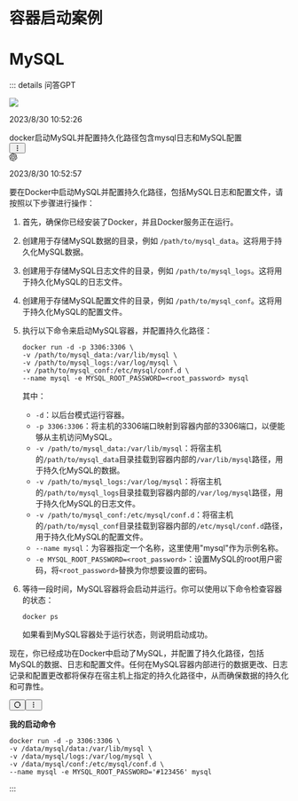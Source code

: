 # 容器启动案例

# MySQL

::: details 问答GPT
<div  class="gpt_html_div">
    <div id="scrollRef" class="h-full overflow-hidden overflow-y-auto">
        <div id="image-wrapper" class="w-full max-w-screen-xl m-auto dark:bg-[#101014] p-4">
<!--问-->
<div class="flex w-full mb-6 overflow-hidden flex-row-reverse"><div class="flex items-center justify-center flex-shrink-0 h-8 overflow-hidden rounded-full basis-8 ml-2"><span class="n-avatar" style="--n-font-size:14px; --n-border:none; --n-border-radius:3px; --n-color:rgba(204, 204, 204, 1); --n-color-modal:rgba(204, 204, 204, 1); --n-color-popover:rgba(204, 204, 204, 1); --n-bezier:cubic-bezier(0.4, 0, 0.2, 1); --n-merged-size:var(--n-avatar-size-override, 34px);"><img loading="eager" src="http://lingdu990130556.gitee.io/vuepress-lingdu-v2/img/logo.png" data-image-src="http://lingdu990130556.gitee.io/vuepress-lingdu-v2/img/logo.png"><!----></span></div><div class="overflow-hidden text-sm items-end"><p class="text-xs text-[#b4bbc4] text-right">2023/8/30 10:52:26</p><div class="flex items-end gap-1 mt-2 flex-row-reverse"><div class="text-black text-wrap min-w-[20px] rounded-md px-3 py-2 bg-[#d2f9d1] dark:bg-[#a1dc95]"><div class="leading-relaxed break-words"><div class="whitespace-pre-wrap">docker启动MySQL并配置持久化路径包含mysql日志和MySQL配置</div></div></div><div class="flex flex-col"><!----><!----><button class="transition text-neutral-300 hover:text-neutral-800 dark:hover:text-neutral-200"><svg xmlns="http://www.w3.org/2000/svg" xmlns:xlink="http://www.w3.org/1999/xlink" aria-hidden="true" role="img" class=" iconify iconify--ri" width="1em" height="1em" viewBox="0 0 24 24"><path fill="currentColor" d="M12 3c-1.1 0-2 .9-2 2s.9 2 2 2s2-.9 2-2s-.9-2-2-2Zm0 14c-1.1 0-2 .9-2 2s.9 2 2 2s2-.9 2-2s-.9-2-2-2Zm0-7c-1.1 0-2 .9-2 2s.9 2 2 2s2-.9 2-2s-.9-2-2-2Z"></path></svg></button><!----></div></div></div></div>
<!--答-->
<div class="flex w-full mb-6 overflow-hidden"><div class="flex items-center justify-center flex-shrink-0 h-8 overflow-hidden rounded-full basis-8 mr-2"><span class="text-[28px] dark:text-white"><svg xmlns="http://www.w3.org/2000/svg" viewBox="0 0 32 32" aria-hidden="true" width="1em" height="1em"><path d="M29.71,13.09A8.09,8.09,0,0,0,20.34,2.68a8.08,8.08,0,0,0-13.7,2.9A8.08,8.08,0,0,0,2.3,18.9,8,8,0,0,0,3,25.45a8.08,8.08,0,0,0,8.69,3.87,8,8,0,0,0,6,2.68,8.09,8.09,0,0,0,7.7-5.61,8,8,0,0,0,5.33-3.86A8.09,8.09,0,0,0,29.71,13.09Zm-12,16.82a6,6,0,0,1-3.84-1.39l.19-.11,6.37-3.68a1,1,0,0,0,.53-.91v-9l2.69,1.56a.08.08,0,0,1,.05.07v7.44A6,6,0,0,1,17.68,29.91ZM4.8,24.41a6,6,0,0,1-.71-4l.19.11,6.37,3.68a1,1,0,0,0,1,0l7.79-4.49V22.8a.09.09,0,0,1,0,.08L13,26.6A6,6,0,0,1,4.8,24.41ZM3.12,10.53A6,6,0,0,1,6.28,7.9v7.57a1,1,0,0,0,.51.9l7.75,4.47L11.85,22.4a.14.14,0,0,1-.09,0L5.32,18.68a6,6,0,0,1-2.2-8.18Zm22.13,5.14-7.78-4.52L20.16,9.6a.08.08,0,0,1,.09,0l6.44,3.72a6,6,0,0,1-.9,10.81V16.56A1.06,1.06,0,0,0,25.25,15.67Zm2.68-4-.19-.12-6.36-3.7a1,1,0,0,0-1.05,0l-7.78,4.49V9.2a.09.09,0,0,1,0-.09L19,5.4a6,6,0,0,1,8.91,6.21ZM11.08,17.15,8.38,15.6a.14.14,0,0,1-.05-.08V8.1a6,6,0,0,1,9.84-4.61L18,3.6,11.61,7.28a1,1,0,0,0-.53.91ZM12.54,14,16,12l3.47,2v4L16,20l-3.47-2Z" fill="currentColor"></path></svg></span></div><div class="overflow-hidden text-sm items-start"><p class="text-xs text-[#b4bbc4] text-left">2023/8/30 10:52:57</p><div class="flex items-end gap-1 mt-2 flex-row"><div class="text-black text-wrap min-w-[20px] rounded-md px-3 py-2 bg-[#f4f6f8] dark:bg-[#1e1e20]"><div class="leading-relaxed break-words"><div class="markdown-body"><p>要在Docker中启动MySQL并配置持久化路径，包括MySQL日志和配置文件，请按照以下步骤进行操作：</p>
<ol>
<li>
<p>首先，确保你已经安装了Docker，并且Docker服务正在运行。</p>
</li>
<li>
<p>创建用于存储MySQL数据的目录，例如 <code>/path/to/mysql_data</code>。这将用于持久化MySQL数据。</p>
</li>
<li>
<p>创建用于存储MySQL日志文件的目录，例如 <code>/path/to/mysql_logs</code>。这将用于持久化MySQL的日志文件。</p>
</li>
<li>
<p>创建用于存储MySQL配置文件的目录，例如 <code>/path/to/mysql_conf</code>。这将用于持久化MySQL的配置文件。</p>
</li>
<li>
<p>执行以下命令来启动MySQL容器，并配置持久化路径：</p>

```shell
docker run -d -p 3306:3306 \
-v /path/to/mysql_data:/var/lib/mysql \
-v /path/to/mysql_logs:/var/log/mysql \
-v /path/to/mysql_conf:/etc/mysql/conf.d \
--name mysql -e MYSQL_ROOT_PASSWORD=<root_password> mysql
```

<p>其中：</p>
<ul>
<li><code>-d</code>：以后台模式运行容器。</li>
<li><code>-p 3306:3306</code>：将主机的3306端口映射到容器内部的3306端口，以便能够从主机访问MySQL。</li>
<li><code>-v /path/to/mysql_data:/var/lib/mysql</code>：将宿主机的<code>/path/to/mysql_data</code>目录挂载到容器内部的<code>/var/lib/mysql</code>路径，用于持久化MySQL的数据。</li>
<li><code>-v /path/to/mysql_logs:/var/log/mysql</code>：将宿主机的<code>/path/to/mysql_logs</code>目录挂载到容器内部的<code>/var/log/mysql</code>路径，用于持久化MySQL的日志文件。</li>
<li><code>-v /path/to/mysql_conf:/etc/mysql/conf.d</code>：将宿主机的<code>/path/to/mysql_conf</code>目录挂载到容器内部的<code>/etc/mysql/conf.d</code>路径，用于持久化MySQL的配置文件。</li>
<li><code>--name mysql</code>：为容器指定一个名称，这里使用"mysql"作为示例名称。</li>
<li><code>-e MYSQL_ROOT_PASSWORD=&lt;root_password&gt;</code>：设置MySQL的root用户密码，将<code>&lt;root_password&gt;</code>替换为你想要设置的密码。</li>
</ul>
</li>
<li>
<p>等待一段时间，MySQL容器将会启动并运行。你可以使用以下命令检查容器的状态：</p>

```shell
docker ps
```

<p>如果看到MySQL容器处于运行状态，则说明启动成功。</p>
</li>
</ol>
<p>现在，你已经成功在Docker中启动了MySQL，并配置了持久化路径，包括MySQL的数据、日志和配置文件。任何在MySQL容器内部进行的数据更改、日志记录和配置更改都将保存在宿主机上指定的持久化路径中，从而确保数据的持久化和可靠性。</p>
</div></div></div><div class="flex flex-col"><button class="mb-2 transition text-neutral-300 hover:text-neutral-800 dark:hover:text-neutral-300"><svg xmlns="http://www.w3.org/2000/svg" xmlns:xlink="http://www.w3.org/1999/xlink" aria-hidden="true" role="img" class=" iconify iconify--ri" width="1em" height="1em" viewBox="0 0 24 24"><path fill="currentColor" d="M18.537 19.567A9.961 9.961 0 0 1 12 22C6.477 22 2 17.523 2 12S6.477 2 12 2s10 4.477 10 10c0 2.136-.67 4.116-1.81 5.74L17 12h3a8 8 0 1 0-2.46 5.772l.997 1.795Z"></path></svg></button><!----><button class="transition text-neutral-300 hover:text-neutral-800 dark:hover:text-neutral-200"><svg xmlns="http://www.w3.org/2000/svg" xmlns:xlink="http://www.w3.org/1999/xlink" aria-hidden="true" role="img" class=" iconify iconify--ri" width="1em" height="1em" viewBox="0 0 24 24"><path fill="currentColor" d="M12 3c-1.1 0-2 .9-2 2s.9 2 2 2s2-.9 2-2s-.9-2-2-2Zm0 14c-1.1 0-2 .9-2 2s.9 2 2 2s2-.9 2-2s-.9-2-2-2Zm0-7c-1.1 0-2 .9-2 2s.9 2 2 2s2-.9 2-2s-.9-2-2-2Z"></path></svg></button><!----></div></div></div></div>
        </div>
    </div>
</div>

**我的启动命令**

```shell
docker run -d -p 3306:3306 \
-v /data/mysql/data:/var/lib/mysql \
-v /data/mysql/logs:/var/log/mysql \
-v /data/mysql/conf:/etc/mysql/conf.d \
--name mysql -e MYSQL_ROOT_PASSWORD='#123456' mysql

```

:::
